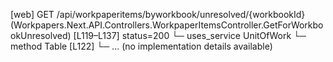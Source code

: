 [web] GET /api/workpaperitems/byworkbook/unresolved/{workbookId}  (Workpapers.Next.API.Controllers.WorkpaperItemsController.GetForWorkbookUnresolved)  [L119–L137] status=200
  └─ uses_service UnitOfWork
    └─ method Table [L122]
      └─ ... (no implementation details available)

